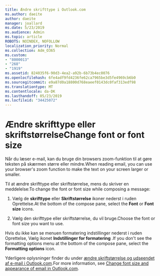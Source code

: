 ```yaml
---
title: Ændre skrifttype i Outlook.com
ms.author: daeite
author: daeite
manager: joallard
ms.date: 5/23/2019
ms.audience: Admin
ms.topic: article
ROBOTS: NOINDEX, NOFOLLOW
localization_priority: Normal
ms.collection: Adm_O365
ms.custom:
- "8000013"
- "268"
- "1919"
ms.assetid: 824035f6-90d3-4ea2-a92b-6b73b4ec0076
ms.openlocfilehash: 6fe4adf9fd4236fe62ca7965be3d5fe4969cb6b0
ms.sourcegitcommit: e9a87d0a18800d768eaeef0143dc0faf313edf98
ms.translationtype: MT
ms.contentlocale: da-DK
ms.lasthandoff: 05/23/2019
ms.locfileid: "34425072"
---
```

# <a name="change-font-or-font-size"></a><span data-ttu-id="01b55-102">Ændre skrifttype eller skriftstørrelse</span><span class="sxs-lookup"><span data-stu-id="01b55-102">Change font or font size</span></span>

<span data-ttu-id="01b55-103">Når du læser e-mail, kan du bruge din browsers zoom-funktion til at gøre teksten på skærmen større eller mindre.</span><span class="sxs-lookup"><span data-stu-id="01b55-103">When reading email, you can use your browser's zoom function to make the text on your screen larger or smaller.</span></span>
  
<span data-ttu-id="01b55-104">Til at ændre skrifttype eller skriftstørrelse, mens du skriver en meddelelse:</span><span class="sxs-lookup"><span data-stu-id="01b55-104">To change the font or font size while composing a message:</span></span>
  
1. <span data-ttu-id="01b55-105">Vælg de **skrifttype** eller **Skriftstørrelse** ikoner nederst i ruden Oprettelse.</span><span class="sxs-lookup"><span data-stu-id="01b55-105">At the bottom of the compose pane, select the **Font** or **Font size** icons.</span></span>

2. <span data-ttu-id="01b55-106">Vælg den skrifttype eller skriftstørrelse, du vil bruge.</span><span class="sxs-lookup"><span data-stu-id="01b55-106">Choose the font or font size you want to use.</span></span>

<span data-ttu-id="01b55-107">Hvis du ikke kan se menuen formatering indstillinger nederst i ruden Oprettelse, Vælg ikonet **Indstillinger for formatering** .</span><span class="sxs-lookup"><span data-stu-id="01b55-107">If you don't see the formatting options menu at the bottom of the compose pane, select the **Formatting options** icon.</span></span>
  
<span data-ttu-id="01b55-108">Yderligere oplysninger finder du under [ændre skriftstørrelse og udseendet af e-mail i Outlook.com](https://go.microsoft.com/fwlink/p/?linkid=873130).</span><span class="sxs-lookup"><span data-stu-id="01b55-108">For more information, see [Change font size and appearance of email in Outlook.com](https://go.microsoft.com/fwlink/p/?linkid=873130).</span></span>
